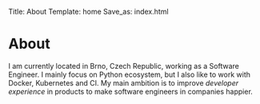 Title: About
Template: home
Save_as: index.html

# About

I am currently located in Brno, Czech Republic, working as a Software Engineer. I mainly focus on Python ecosystem, but I also like to work with Docker, Kubernetes and CI. My main ambition is to improve *developer experience* in products to make software engineers in companies happier.

<div class="imprint">
  <a href="https://github.com/paveldedik" title="github" class="imprint-icon github">
    <span class="fab fa-github"></span>
  </a>
  <a href="https://twitter.com/paveldedik" title="twitter" class="imprint-icon twitter">
    <span class="fab fa-twitter"></span>
  </a>
  <a href="https://linkedin.com/in/paveldedik" title="linkedin" class="imprint-icon linkedin">
    <span class="fab fa-linkedin"></span>
  </a>
  <a href="https://www.facebook.com/pdedik" title="facebook" class="imprint-icon facebook">
    <span class="fab fa-facebook"></span>
  </a>
  <a href="https://keybase.io/paveldedik" title="keybase" class="imprint-icon keybase">
    <span class="fab fa-keybase"></span>
  </a>
  <a href="https://www.strava.com/athletes/paveldedik" title="strava" class="imprint-icon strava">
    <span class="fab fa-strava"></span>
  </a>
  <a href="https://www.thecrag.com/climber/paveldedik" title="thecrag" class="imprint-icon thecrag">
    <span class="fas fa-mountain"></span>
  </a>
</div>
